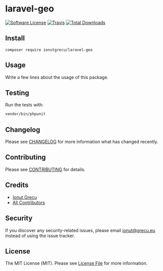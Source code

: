 # laravel-geo

[![Software License](https://img.shields.io/badge/license-MIT-brightgreen.svg?style=flat-square)](LICENSE.md)
[![Travis](https://img.shields.io/travis/ionutgrecu/laravel-geo.svg?style=flat-square)]()
[![Total Downloads](https://img.shields.io/packagist/dt/ionutgrecu/laravel-geo.svg?style=flat-square)](https://packagist.org/packages/ionutgrecu/laravel-geo)

## Install
`composer require ionutgrecu/laravel-geo`

## Usage
Write a few lines about the usage of this package.

## Testing
Run the tests with:

``` bash
vendor/bin/phpunit
```

## Changelog
Please see [CHANGELOG](CHANGELOG.md) for more information what has changed recently.

## Contributing
Please see [CONTRIBUTING](CONTRIBUTING.md) for details.

## Credits

- [Ionut Grecu](https://github.com/ionutgrecu)
- [All Contributors](https://github.com/ionutgrecu/laravel-geo/contributors)

## Security
If you discover any security-related issues, please email ionut@grecu.eu instead of using the issue tracker.

## License
The MIT License (MIT). Please see [License File](/LICENSE.md) for more information.